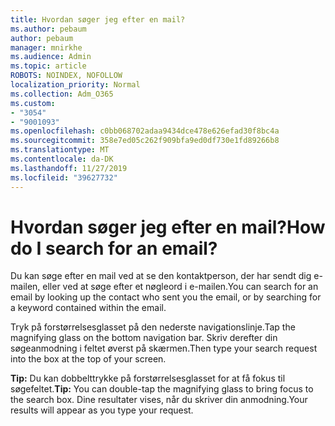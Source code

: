 ```yaml
---
title: Hvordan søger jeg efter en mail?
ms.author: pebaum
author: pebaum
manager: mnirkhe
ms.audience: Admin
ms.topic: article
ROBOTS: NOINDEX, NOFOLLOW
localization_priority: Normal
ms.collection: Adm_O365
ms.custom:
- "3054"
- "9001093"
ms.openlocfilehash: c0bb068702adaa9434dce478e626efad30f8bc4a
ms.sourcegitcommit: 358e7ed05c262f909bfa9ed0df730e1fd89266b8
ms.translationtype: MT
ms.contentlocale: da-DK
ms.lasthandoff: 11/27/2019
ms.locfileid: "39627732"
---
```

# <a name="how-do-i-search-for-an-email"></a><span data-ttu-id="1dbcd-102">Hvordan søger jeg efter en mail?</span><span class="sxs-lookup"><span data-stu-id="1dbcd-102">How do I search for an email?</span></span>

<span data-ttu-id="1dbcd-103">Du kan søge efter en mail ved at se den kontaktperson, der har sendt dig e-mailen, eller ved at søge efter et nøgleord i e-mailen.</span><span class="sxs-lookup"><span data-stu-id="1dbcd-103">You can search for an email by looking up the contact who sent you the email, or by searching for a keyword contained within the email.</span></span>

<span data-ttu-id="1dbcd-104">Tryk på forstørrelsesglasset på den nederste navigationslinje.</span><span class="sxs-lookup"><span data-stu-id="1dbcd-104">Tap the magnifying glass on the bottom navigation bar.</span></span> <span data-ttu-id="1dbcd-105">Skriv derefter din søgeanmodning i feltet øverst på skærmen.</span><span class="sxs-lookup"><span data-stu-id="1dbcd-105">Then type your search request into the box at the top of your screen.</span></span> 

<span data-ttu-id="1dbcd-106">**Tip:** Du kan dobbelttrykke på forstørrelsesglasset for at få fokus til søgefeltet.</span><span class="sxs-lookup"><span data-stu-id="1dbcd-106">**Tip:** You can double-tap the magnifying glass to bring focus to the search box.</span></span> <span data-ttu-id="1dbcd-107">Dine resultater vises, når du skriver din anmodning.</span><span class="sxs-lookup"><span data-stu-id="1dbcd-107">Your results will appear as you type your request.</span></span> 
